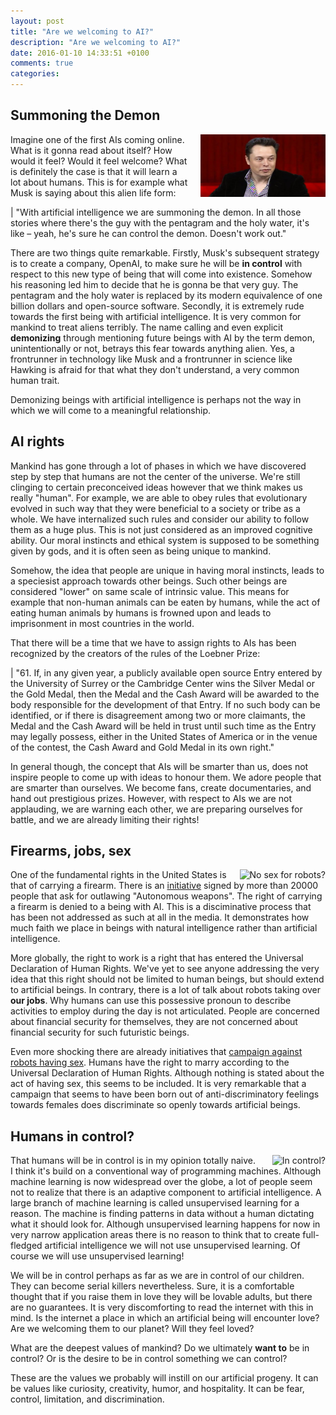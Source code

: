 ```yaml
---
layout: post
title: "Are we welcoming to AI?"
description: "Are we welcoming to AI?"
date: 2016-01-10 14:33:51 +0100
comments: true
categories:
---
```


## Summoning the Demon

<div style="float: right; margin: 0px 0px 0px 20px">
<img src="/images/blog/xl-2014-elon-musk-1.jpg" alt="Musk announcing openAI" width="200" height="100" title="Musk announcing openAI"/>
</div>

Imagine one of the first AIs coming online. What is it gonna read about itself? How would it feel? Would it feel welcome? What is definitely the case is that it will learn a lot about humans. This is for example what Musk is saying about this alien life form:

| "With artificial intelligence we are summoning the demon. In all those stories where there's the guy with the pentagram and the holy water, it's like – yeah, he's sure he can control the demon. Doesn't work out."

There are two things quite remarkable. Firstly, Musk's subsequent strategy is to create a company, OpenAI, to make sure he will be **in control** with respect to this new type of being that will come into existence. Somehow his reasoning led him to decide that he is gonna be that very guy. The pentagram and the holy water is replaced by its modern equivalence of one billion dollars and open-source software. Secondly, it is extremely rude towards the first being with artificial intelligence. It is very common for mankind to treat aliens terribly. The name calling and even explicit **demonizing** through mentioning future beings with AI by the term demon, unintentionally or not, betrays this fear towards anything alien. Yes, a frontrunner in technology like Musk and a frontrunner in science like Hawking is afraid for that what they don't understand, a very common human trait.

Demonizing beings with artificial intelligence is perhaps not the way in which we will come to a meaningful relationship.

## AI rights

Mankind has gone through a lot of phases in which we have discovered step by step that humans are not the center of the universe. We're still clinging to certain preconceived ideas however that we think makes us really "human". For example, we are able to obey rules that evolutionary evolved in such way that they were beneficial to a society or tribe as a whole. We have internalized such rules and consider our ability to follow them as a huge plus. This is not just considered as an improved cognitive ability. Our moral instincts and ethical system is supposed to be something given by gods, and it is often seen as being unique to mankind.

Somehow, the idea that people are unique in having moral instincts, leads to a speciesist approach towards other beings. Such other beings are considered "lower" on same scale of intrinsic value. This means for example that non-human animals can be eaten by humans, while the act of eating human animals by humans is frowned upon and leads to imprisonment in most countries in the world.

That there will be a time that we have to assign rights to AIs has been recognized by the creators of the rules of the Loebner Prize:

| "61. If, in any given year, a publicly available open source Entry entered by the University of Surrey or the Cambridge Center wins the Silver Medal or the Gold Medal, then the Medal and the Cash Award will be awarded to the body responsible for the development of that Entry. If no such body can be identified, or if there is disagreement among two or more claimants, the Medal and the Cash Award will be held in trust until such time as the Entry may legally possess, either in the United States of America or in the venue of the contest, the Cash Award and Gold Medal in its own right."

In general though, the concept that AIs will be smarter than us, does not inspire people to come up with ideas to honour them. We adore people that are smarter than ourselves. We become fans, create documentaries, and hand out prestigious prizes. However, with respect to AIs we are not applauding, we are warning each other, we are preparing ourselves for battle, and we are already limiting their rights!

## Firearms, jobs, sex

<div style="float: right; margin: 0px 0px 0px 20px">
<img src="http://www.boingboing.net/images/_images_freerobotsex.jpg" alt="No sex for robots?" width="200" height="100" title="Sex"/>
</div>

One of the fundamental rights in the United States is that of carrying a firearm. There is an [initiative](https://www.stopkillerrobots.org/) signed by more than 20000 people that ask for outlawing "Autonomous weapons". The right of carrying a firearm is denied to a being with AI. This is a disciminative process that has been not addressed as such at all in the media. It demonstrates how much faith we place in beings with natural intelligence rather than artificial intelligence.

More globally, the right to work is a right that has entered the Universal Declaration of Human Rights. We've yet to see anyone addressing the very idea that this right should not be limited to human beings, but should extend to artificial beings. In contrary, there is a lot of talk about robots taking over **our jobs**. Why humans can use this possessive pronoun to describe activities to employ during the day is not articulated. People are concerned about financial security for themselves, they are not concerned about financial security for such futuristic beings.

Even more shocking there are already initiatives that [campaign against robots having sex](http://campaignagainstsexrobots.org/). Humans have the right to marry according to the Universal Declaration of Human Rights. Although nothing is stated about the act of having sex, this seems to be included. It is very remarkable that a campaign that seems to have been born out of anti-discriminatory feelings towards females does discriminate so openly towards artificial beings.

## Humans in control?

<div style="float: right; margin: 0px 0px 0px 20px">
<img src="http://yourekavach.com/blog/wp-content/uploads/2015/04/Mother-scolding-child-1024x627.jpg" alt="In control?" width="200" height="100" title="Control"/>
</div>

That humans will be in control is in my opinion totally naive. I think it's build on a conventional way of programming machines. Although machine learning is now widespread over the globe, a lot of people seem not to realize that there is an adaptive component to artificial intelligence. A large branch of machine learning is called unsupervised learning for a reason. The machine is finding patterns in data without a human dictating what it should look for. Although unsupervised learning happens for now in very narrow application areas there is no reason to think that to create full-fledged artificial intelligence we will not use unsupervised learning. Of course we will use unsupervised learning!

We will be in control perhaps as far as we are in control of our children. They can become serial killers nevertheless. Sure, it is a comfortable thought that if you raise them in love they will be lovable adults, but there are no guarantees. It is very discomforting to read the internet with this in mind. Is the internet a place in which an artificial being will encounter love? Are we welcoming them to our planet? Will they feel loved?

What are the deepest values of mankind? Do we ultimately **want to** be in control? Or is the desire to be in control something we can control?

These are the values we probably will instill on our artificial progeny. It can be values like curiosity, creativity, humor, and hospitality. It can be fear, control, limitation, and discrimination.


